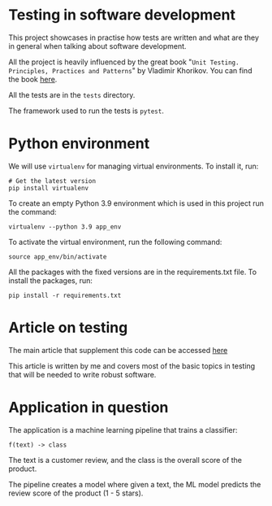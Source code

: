 # Testing in software development 

This project showcases in practise how tests are written and what are they in general when talking about software development.

All the project is heavily influenced by the great book "`Unit Testing. Principles, Practices and Patterns`" by Vladimir Khorikov. You can find the book [here](https://www.manning.com/books/unit-testing).

All the tests are in the `tests` directory. 

The framework used to run the tests is `pytest`. 

# Python environment 

We will use `virtualenv` for managing virtual environments. To install it, run:

```
# Get the latest version
pip install virtualenv
```

To create an empty Python 3.9 environment which is used in this project run the command: 

```
virtualenv --python 3.9 app_env
```

To activate the virtual environment, run the following command:

```
source app_env/bin/activate
```

All the packages with the fixed versions are in the requirements.txt file. To install the packages, run:

```
pip install -r requirements.txt
```

# Article on testing 

The main article that supplement this code can be accessed [here]()

This article is written by me and covers most of the basic topics in testing that will be needed to write robust software.

# Application in question 

The application is a machine learning pipeline that trains a classifier: 

```
f(text) -> class
```

The text is a customer review, and the class is the overall score of the product. 

The pipeline creates a model where given a text, the ML model predicts the review score of the product (1 - 5 stars).